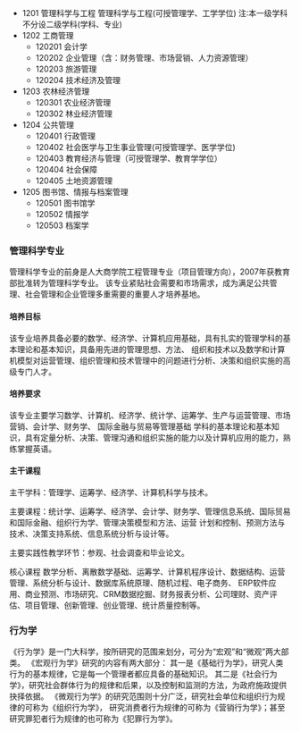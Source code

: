 * 1201 管理科学与工程 管理科学与工程(可授管理学、工学学位) 注∶本一级学科不分设二级学科(学科、专业)
* 1202 工商管理
  * 120201 会计学
  * 120202 企业管理（含：财务管理、市场营销、人力资源管理）
  * 120203 旅游管理
  * 120204 技术经济及管理
* 1203 农林经济管理
  * 120301 农业经济管理
  * 120302 林业经济管理
* 1204 公共管理
  * 120401 行政管理
  * 120402 社会医学与卫生事业管理(可授管理学、医学学位)
  * 120403 教育经济与管理（可授管理学、教育学学位）
  * 120404 社会保障
  * 120405 土地资源管理
* 1205 图书馆、情报与档案管理
  * 120501 图书馆学
  * 120502 情报学
  * 120503 档案学

### 管理科学专业
管理科学专业的前身是人大商学院工程管理专业（项目管理方向），2007年获教育部批准转为管理科学专业。
该专业紧贴社会需要和市场需求，成为满足公共管理、社会管理和企业管理多重需要的重要人才培养基地。

#### 培养目标
该专业培养具备必要的数学、经济学、计算机应用基础，具有扎实的管理学科的基本理论和基本知识，具备用先进的管理思想、方法、
组织和技术以及数学和计算机模型对运营管理、组织管理和技术管理中的问题进行分析、决策和组织实施的高级专门人才。

#### 培养要求
该专业主要学习数学、计算机、经济学、统计学、运筹学、生产与运营管理、市场营销、会计学、财务学、 国际金融与贸易等管理基础
学科的基本理论和基本知识，具有定量分析、决策、管理沟通和组织实施的能力以及计算机应用的能力，熟练掌握英语。

#### 主干课程
主干学科：管理学、运筹学、经济学、计算机科学与技术。

主要课程：统计学、运筹学、经济学、会计学、财务学、管理信息系统、国际贸易和国际金融、组织行为学、管理决策模型和方法、运营
计划和控制、预测方法与技术、决策支持系统、信息系统分析与设计等。

主要实践性教学环节：参观、社会调查和毕业论文。

核心课程
数学分析、离散数学基础、运筹学、计算机程序设计、数据结构、运营管理、系统分析与设计、数据库系统原理、随机过程、电子商务、
ERP软件应用、商业预测、市场研究、CRM数据挖掘、财务报表分析、公司理财、资产评估、项目管理、创新管理、创业管理、统计质量控制等。

### 行为学
《行为学》是一门大科学，按所研究的范围来划分，可分为“宏观”和“微观”两大部类。
《宏观行为学》研究的内容有两大部分：
其一是《基础行为学》，研究人类行为的基本规律，它是每一个管理者都应具备的基础知识。
其二是《社会行为学》，研究社会群体行为的规律和后果，以及控制和监测的方法，为政府施政提供抉择依据。
《微观行为学》的研究范围则十分广泛，研究社会单位和组织行为规律的可称为《组织行为学》，
研究消费者行为规律的可称为《营销行为学》；甚至研究罪犯者行为规律的也可称为《犯罪行为学》。
